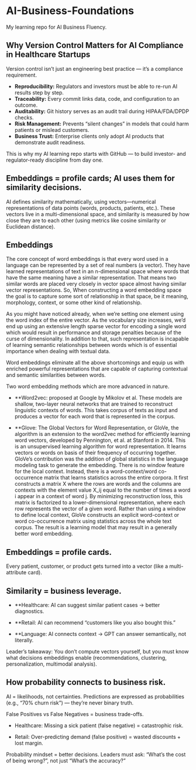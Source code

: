 # AI-Business-Foundations
My learning repo for AI Business Fluency.
## Why Version Control Matters for AI Compliance in Healthcare Startups

Version control isn’t just an engineering best practice — it’s a compliance requirement.

- **Reproducibility:** Regulators and investors must be able to re-run AI results step by step.  
- **Traceability:** Every commit links data, code, and configuration to an outcome.  
- **Auditability:** Git history serves as an audit trail during HIPAA/FDA/DPDP checks.  
- **Risk Management:** Prevents “silent changes” in models that could harm patients or mislead customers.  
- **Business Trust:** Enterprise clients only adopt AI products that demonstrate audit readiness.  

This is why my AI learning repo starts with GitHub — to build investor- and regulator-ready discipline from day one. 

## Embeddings = profile cards; AI uses them for similarity decisions.
AI defines similarity mathematically, using vectors—numerical representations of data points (words, products, patients, etc.). These vectors live in a multi-dimensional space, and similarity is measured by how close they are to each other (using metrics like cosine similarity or Euclidean distance).

## Embeddings
The core concept of word embeddings is that every word used in a language can be represented by a set of real numbers (a vector). They have learned representations of text in an n-dimensional space where words that have the same meaning have a similar representation. That means two similar words are placed very closely in vector space almost having similar vector representations. So, When constructing a word embedding space the goal is to capture some sort of relationship in that space, be it meaning, morphology, context, or some other kind of relationship.

As you might have noticed already, when we’re setting one element using the word index of the entire vector. As the vocabulary size increases, we’d end up using an extensive length sparse vector for encoding a single word which would result in performance and storage penalties because of the curse of dimensionality. In addition to that, such representation is incapable of learning semantic relationships between words which is of essential importance when dealing with textual data.

Word embeddings eliminate all the above shortcomings and equip us with enriched powerful representations that are capable of capturing contextual and semantic similarities between words.

Two word embedding methods which are more advanced in nature.
- **Word2vec: proposed at Google by Mikolov et al. These models are shallow, two-layer neural networks that are trained to reconstruct linguistic contexts of words. This takes corpus of texts as input and produces a vector for each word that is represented in the corpus.

- **Glove: The Global Vectors for Word Representation, or GloVe, the algorithm is an extension to the word2vec method for efficiently learning word vectors, developed by Pennington, et al. at Stanford in 2014. This is an unsupervised learning algorithm for word representation. It learns vectors or words on basis of their frequency of occurring together. GloVe’s contribution was the addition of global statistics in the language modeling task to generate the embedding. There is no window feature for the local context. Instead, there is a word-context/word co-occurrence matrix that learns statistics across the entire corpora. It first constructs a matrix X where the rows are words and the columns are contexts with the element value X_ij equal to the number of times a word i appear in a context of word j. By minimizing reconstruction loss, this matrix is factorized to a lower-dimensional representation, where each row represents the vector of a given word. Rather than using a window to define local context, GloVe constructs an explicit word-context or word co-occurrence matrix using statistics across the whole text corpus. The result is a learning model that may result in a generally better word embedding.

## Embeddings = profile cards.
Every patient, customer, or product gets turned into a vector (like a multi-attribute card).

## Similarity = business leverage.

- **Healthcare: AI can suggest similar patient cases → better diagnostics.

- **Retail: AI can recommend “customers like you also bought this.”

- **Language: AI connects context → GPT can answer semantically, not literally.

Leader’s takeaway: You don’t compute vectors yourself, but you must know what decisions embeddings enable (recommendations, clustering, personalization, multimodal analysis).

## How probability connects to business risk.

AI = likelihoods, not certainties.
Predictions are expressed as probabilities (e.g., “70% churn risk”) — they’re never binary truth.

False Positives vs False Negatives = business trade-offs.

- Healthcare: Missing a sick patient (false negative) = catastrophic risk.

- Retail: Over-predicting demand (false positive) = wasted discounts + lost margin.

Probability mindset = better decisions.
Leaders must ask: “What’s the cost of being wrong?”, not just “What’s the accuracy?”

